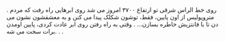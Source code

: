 .
روی خط الراس شرقی تو ارتفاع ٣٧٠٠ امروز می شد روی ابرهایی راه رفت که مردم متروپولیس از اون پایین، فقط، توشون شکلک پیدا می کنن و به معشقشون نشون می دن تا با فانتزیش خاطره بسازن...
.
وقتی به راه رفتن روی ابر عادت کردی، پایین اومدن برات سخت می شه.
.
.
